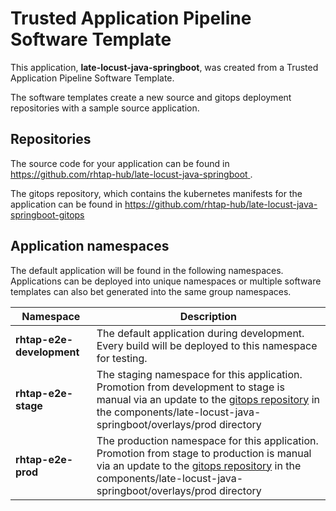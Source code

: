# Trusted Application Pipeline Software Template

This application, **late-locust-java-springboot**, was created from a Trusted Application Pipeline Software Template.

The software templates create a new source and gitops deployment repositories with a sample source application. 

## Repositories

The source code for your application can be found in [https://github.com/rhtap-hub/late-locust-java-springboot ](https://github.com/rhtap-hub/late-locust-java-springboot ).
 
The gitops repository, which contains the kubernetes manifests for the application can be found in 
[https://github.com/rhtap-hub/late-locust-java-springboot-gitops ](https://github.com/rhtap-hub/late-locust-java-springboot-gitops ) 

## Application namespaces 

The default application will be found in the following namespaces. Applications can be deployed into unique namespaces or multiple software templates can also bet generated into the same group namespaces.  

|  Namespace   |  Description   |  
| -------- | -------- |   
| **rhtap-e2e-development** | The default application during development. Every build will be deployed to this namespace for testing. | 
| **rhtap-e2e-stage** | The staging namespace for this application. Promotion from development to stage is manual via an update to the [gitops repository](https://github.com/rhtap-hub/late-locust-java-springboot-gitops ) in the components/late-locust-java-springboot/overlays/prod directory |  
| **rhtap-e2e-prod** | The production namespace for this application. Promotion from stage to production is manual via an update to the [gitops repository](https://github.com/rhtap-hub/late-locust-java-springboot-gitops ) in the components/late-locust-java-springboot/overlays/prod directory | 